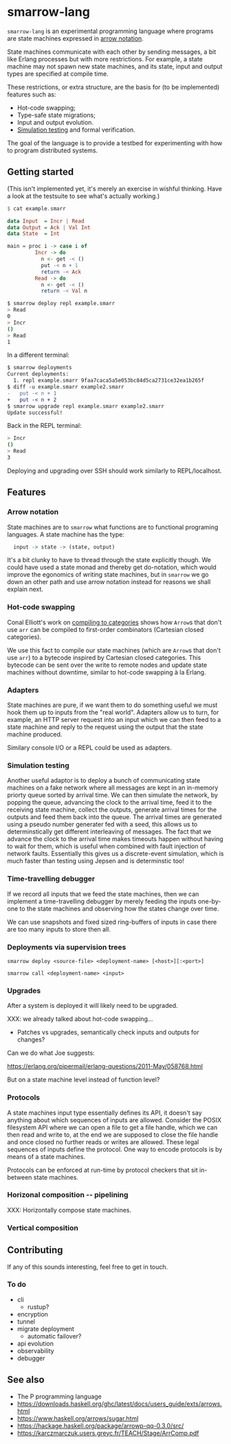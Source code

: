 # smarrow-lang

`smarrow-lang` is an experimental programming language where programs are state
machines expressed in
[arrow notation](https://www.haskell.org/arrows/syntax.html).

State machines communicate with each other by sending messages, a bit like
Erlang processes but with more restrictions. For example, a state machine may
not spawn new state machines, and its state, input and output types are
specified at compile time.

These restrictions, or extra structure, are the basis for (to be implemented)
features such as:

* Hot-code swapping;
* Type-safe state migrations;
* Input and output evolution.
* [Simulation testing](https://apple.github.io/foundationdb/testing.html) and
  formal verification.

The goal of the language is to provide a testbed for experimenting with how to
program distributed systems.

## Getting started

(This isn't implemented yet, it's merely an exercise in wishful thinking. Have a
look at the testsuite to see what's actually working.)

```haskell
$ cat example.smarr

data Input  = Incr | Read
data Output = Ack | Val Int
data State  = Int

main = proc i -> case i of
         Incr -> do
           n <- get -< ()
           put -< n + 1
           return -< Ack
         Read -> do
           n <- get -< ()
           return -< Val n
```
```bash
$ smarrow deploy repl example.smarr
> Read
0
> Incr
()
> Read
1
```

In a different terminal:

```diff
$ smarrow deployments
Current deployments:
  1. repl example.smarr 9faa7caca5a5e053bc84d5ca2731ce32ea1b265f
$ diff -u example.smarr example2.smarr
-   put -< n + 1
+   put -< n + 2
$ smarrow upgrade repl example.smarr example2.smarr
Update successful!
```

Back in the REPL terminal:

```bash
> Incr
()
> Read
3
```

Deploying and upgrading over SSH should work similarly to REPL/localhost.

## Features

### Arrow notation

State machines are to `smarrow` what functions are to functional programing
languages. A state machine has the type:

```haskell
  input -> state -> (state, output)
```

It's a bit clunky to have to thread through the state explicitly though. We
could have used a state monad and thereby get do-notation, which would improve
the egonomics of writing state machines, but in `smarrow` we go down an other
path and use arrow notation instead for reasons we shall explain next.

### Hot-code swapping

Conal Elliott's work on [compiling to
categories](http://conal.net/papers/compiling-to-categories/) shows how `Arrow`s
that don't use `arr` can be compiled to first-order combinators (Cartesian
closed categories).

We use this fact to compile our state machines (which are `Arrow`s that don't
use `arr`) to a bytecode inspired by Cartesian closed categories. This bytecode
can be sent over the write to remote nodes and update state machines without
downtime, similar to hot-code swapping à la Erlang.

### Adapters

State machines are pure, if we want them to do something useful we must hook
them up to inputs from the "real world". Adapters allow us to turn, for example,
an HTTP server request into an input which we can then feed to a state machine
and reply to the request using the output that the state machine produced.

Similary console I/O or a REPL could be used as adapters.

### Simulation testing

Another useful adaptor is to deploy a bunch of communicating state machines on a
fake network where all messages are kept in an in-memory priorty queue sorted by
arrival time. We can then simulate the network, by popping the queue, advancing
the clock to the arrival time, feed it to the receiving state machine, collect
the outputs, generate arrival times for the outputs and feed them back into the
queue. The arrival times are generated using a pseudo number generater fed with
a seed, this allows us to determinstically get different interleaving of
messages. The fact that we advance the clock to the arrival time makes timeouts
happen without having to wait for them, which is useful when combined with fault
injection of network faults. Essentially this gives us a discrete-event
simulation, which is much faster than testing using Jepsen and is determinstic
too!

### Time-travelling debugger

If we record all inputs that we feed the state machines, then we can implement a
time-travelling debugger by merely feeding the inputs one-by-one to the state
machines and observing how the states change over time.

We can use snapshots and fixed sized ring-buffers of inputs in case there are
too many inputs to store then all.

### Deployments via supervision trees

`smarrow deploy <source-file> <deployment-name> [<host>][:<port>]`

`smarrow call <deployment-name> <input>`


### Upgrades

After a system is deployed it will likely need to be upgraded.

XXX: we already talked about hot-code swapping...

* Patches vs upgrades, semantically check inputs and outputs for changes?

Can we do what Joe suggests:

  https://erlang.org/pipermail/erlang-questions/2011-May/058768.html

But on a state machine level instead of function level?

### Protocols

A state machines input type essentially defines its API, it doesn't say anything
about which sequences of inputs are allowed. Consider the POSIX filesystem API
where we can open a file to get a file handle, which we can then read and write
to, at the end we are supposed to close the file handle and once closed no
further reads or writes are allowed. These legal sequences of inputs define the
protocol. One way to encode protocols is by means of a state machines.

Protocols can be enforced at run-time by protocol checkers that sit in-between
state machines.

### Horizonal composition -- pipelining

XXX: Horizontally compose state machines.

### Vertical composition

## Contributing

If any of this sounds interesting, feel free to get in touch.

### To do

* cli
  - rustup?
* encryption
* tunnel
* migrate deployment
  - automatic failover?
* api evolution
* observability
* debugger


## See also

* The P programming language
* https://downloads.haskell.org/ghc/latest/docs/users_guide/exts/arrows.html
* https://www.haskell.org/arrows/sugar.html
* https://hackage.haskell.org/package/arrowp-qq-0.3.0/src/
* https://karczmarczuk.users.greyc.fr/TEACH/Stage/ArrComp.pdf
